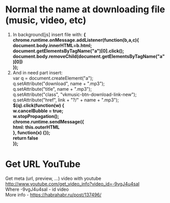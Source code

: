 # Normal the name at downloading file (music, video, etc)
1. In background[js] insert file with: <b>{<br>
    chrome.runtime.onMessage.addListener(function(b,a,c){<br>
      document.body.innerHTML=b.html;<br>
      document.getElementsByTagName("a")[0].click();<br>
      document.body.removeChild(document.getElementsByTagName("a")[0])<br>
    });</b>
2. And in need part insert: <br>
   var q = document.createElement("a");<br>
    q.setAttribute("download", name + ".mp3");<br>
    q.setAttribute("title", name + ".mp3");<br>
    q.setAttribute("class", "vkmusic-btn-download-link-new");<br>
    q.setAttribute("href", link + "?/" + name + ".mp3");<br>
    <b>$(q).click(function(w) {<br>
        w.cancelBubble = true;<br>
        w.stopPropagation();<br>
        chrome.runtime.sendMessage({<br>
            html: this.outerHTML<br>
        }, function(x) {});<br>
        return false<br>
   });</b>


# Get URL YouTube
Get meta (url, preview, ...) video with youtube <br>
http://www.youtube.com/get_video_info?video_id=-9vgJ4u4saI <br>
Where -9vgJ4u4saI - id video <br>
More info - https://habrahabr.ru/post/137496/

